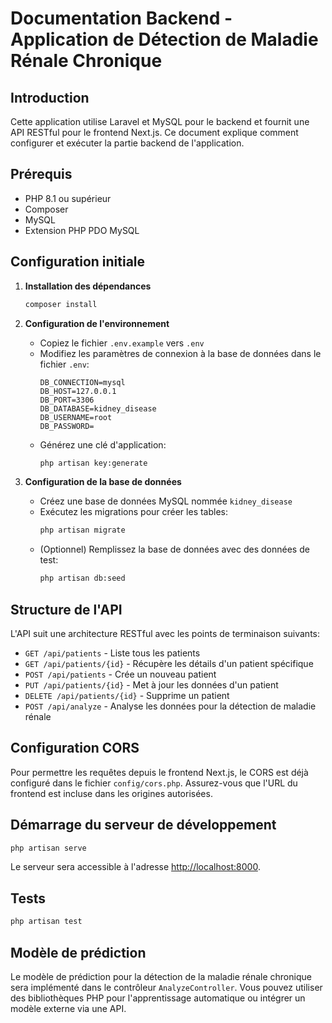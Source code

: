 # Documentation Backend - Application de Détection de Maladie Rénale Chronique

## Introduction
Cette application utilise Laravel et MySQL pour le backend et fournit une API RESTful pour le frontend Next.js. Ce document explique comment configurer et exécuter la partie backend de l'application.

## Prérequis
- PHP 8.1 ou supérieur
- Composer
- MySQL
- Extension PHP PDO MySQL

## Configuration initiale

1. **Installation des dépendances**
   ```bash
   composer install
   ```

2. **Configuration de l'environnement**
   - Copiez le fichier `.env.example` vers `.env`
   - Modifiez les paramètres de connexion à la base de données dans le fichier `.env`:
     ```
     DB_CONNECTION=mysql
     DB_HOST=127.0.0.1
     DB_PORT=3306
     DB_DATABASE=kidney_disease
     DB_USERNAME=root
     DB_PASSWORD=
     ```
   - Générez une clé d'application:
     ```bash
     php artisan key:generate
     ```

3. **Configuration de la base de données**
   - Créez une base de données MySQL nommée `kidney_disease`
   - Exécutez les migrations pour créer les tables:
     ```bash
     php artisan migrate
     ```
   - (Optionnel) Remplissez la base de données avec des données de test:
     ```bash
     php artisan db:seed
     ```

## Structure de l'API

L'API suit une architecture RESTful avec les points de terminaison suivants:

- `GET /api/patients` - Liste tous les patients
- `GET /api/patients/{id}` - Récupère les détails d'un patient spécifique
- `POST /api/patients` - Crée un nouveau patient
- `PUT /api/patients/{id}` - Met à jour les données d'un patient
- `DELETE /api/patients/{id}` - Supprime un patient
- `POST /api/analyze` - Analyse les données pour la détection de maladie rénale

## Configuration CORS

Pour permettre les requêtes depuis le frontend Next.js, le CORS est déjà configuré dans le fichier `config/cors.php`. Assurez-vous que l'URL du frontend est incluse dans les origines autorisées.

## Démarrage du serveur de développement
```bash
php artisan serve
```

Le serveur sera accessible à l'adresse [http://localhost:8000](http://localhost:8000).

## Tests
```bash
php artisan test
```

## Modèle de prédiction

Le modèle de prédiction pour la détection de la maladie rénale chronique sera implémenté dans le contrôleur `AnalyzeController`. Vous pouvez utiliser des bibliothèques PHP pour l'apprentissage automatique ou intégrer un modèle externe via une API.
